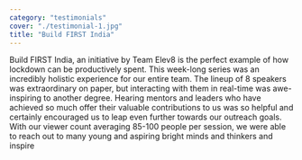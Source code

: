 ```yaml
---
category: "testimonials"
cover: "./testimonial-1.jpg"
title: "Build FIRST India"
---
```


Build FIRST India, an initiative by Team Elev8 is the perfect example of how lockdown can be productively spent. This week-long series was an incredibly holistic experience for our entire team. The lineup of 8 speakers was extraordinary on paper, but interacting with them in real-time was awe-inspiring to another degree. Hearing mentors and leaders who have achieved so much offer their valuable contributions to us was so helpful and certainly encouraged us to leap even further towards our outreach goals. With our viewer count averaging 85-100 people per session, we were able to reach out to many young and aspiring bright minds and thinkers and inspire
